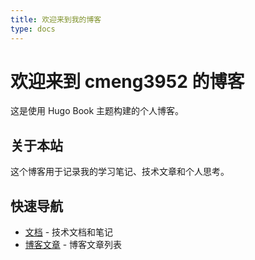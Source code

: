 ```yaml
---
title: 欢迎来到我的博客
type: docs
---
```


# 欢迎来到 cmeng3952 的博客

这是使用 Hugo Book 主题构建的个人博客。

## 关于本站

这个博客用于记录我的学习笔记、技术文章和个人思考。

## 快速导航

- [文档](/docs) - 技术文档和笔记
- [博客文章](/posts) - 博客文章列表

